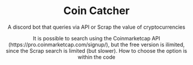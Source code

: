 <h1 align="center">Coin Catcher</h1>
<p align="center">A discord bot that queries via API or Scrap the value of cryptocurrencies</p>
<p align="center"> It is possible to search using the Coinmarketcap API (https://pro.coinmarketcap.com/signup/), but the free version is ilimited, since the Scrap search is limited (but slower).
How to choose the option is within the code </p>
